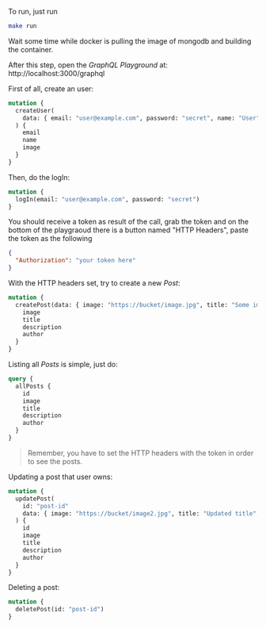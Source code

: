 To run, just run

```bash
make run
```

Wait some time while docker is pulling the image of mongodb and building the container.

After this step, open the _GraphQL Playground_ at: http://localhost:3000/graphql

First of all, create an user:

```graphql
mutation {
  createUser(
    data: { email: "user@example.com", password: "secret", name: "User", image: "https://github.com/user.png" }
  ) {
    email
    name
    image
  }
}
```

Then, do the logIn:

```graphql
mutation {
  logIn(email: "user@example.com", password: "secret")
}
```

You should receive a token as result of the call, grab the token and on the bottom of the playgraoud there is a button named "HTTP Headers", paste the token as the following

```json
{
  "Authorization": "your token here"
}
```

With the HTTP headers set, try to create a new _Post_:

```graphql
mutation {
  createPost(data: { image: "https://bucket/image.jpg", title: "Some image", description: "Some description" }) {
    image
    title
    description
    author
  }
}
```

Listing all _Posts_ is simple, just do:

```graphql
query {
  allPosts {
    id
    image
    title
    description
    author
  }
}
```

> Remember, you have to set the HTTP headers with the token in order to see the posts.

Updating a post that user owns:

```graphql
mutation {
  updatePost(
    id: "post-id"
    data: { image: "https://bucket/image2.jpg", title: "Updated title", description: "Updated description" }
  ) {
    id
    image
    title
    description
    author
  }
}
```

Deleting a post:

```graphql
mutation {
  deletePost(id: "post-id")
}
```
